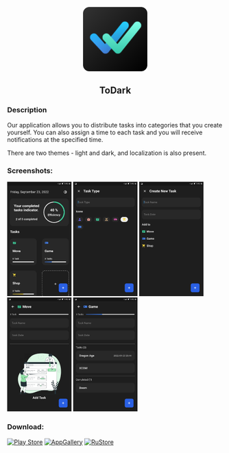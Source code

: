 <div align="center">
<img src="/assets/images/icons_todo.png" width="150"/>
<h2>ToDark</h2>
</div>

### Description
Our application allows you to distribute tasks into categories that you create yourself. You can also assign a time to each task and you will receive notifications at the specified time.

There are two themes - light and dark, and localization is also present.

### Screenshots:
<img src="/readme/home.jpg" width="150"/> <img src="/readme/add_card.jpg" width="150"/> <img src="/readme/add_task.jpg" width="150"/> <img src="/readme/null_task.jpg" width="150"/> <img src="/readme/tasks.jpg" width="150"/>

### Download: 
[![Play Store](https://img.shields.io/badge/Google_Play-414141?style=for-the-badge&logo=google-play&logoColor=white)](https://play.google.com/store/apps/details?id=com.yoshi.todark) 
[![AppGallery](https://img.shields.io/badge/AppGallery-red?style=for-the-badge)](https://appgallery.huawei.ru/app/C107003991) 
[![RuStore](https://img.shields.io/badge/RuStore-blue?style=for-the-badge&logo=vk&logoColor=white)]() 

